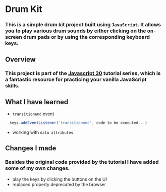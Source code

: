 # Drum Kit

### This is a simple drum kit project built using `JavaScript`. It allows you to play various drum sounds by either clicking on the on-screen drum pads or by using the corresponding keyboard keys.

## Overview

### This project is part of the [Javascript 30](https://www.javascript30.com) tutorial series, which is a fantastic resource for practicing your vanilla JavaScript skills.

## What I have learned

- `transitionend` event

```javascript
  keys.addEventListener('transitionend', code to be executed...)
```

- working with `data attributes`

## Changes I made

### Besides the original code provided by the tutorial I have added some of my own changes.

- play the keys by clicking the buttons on the UI
- replaced property deprecated by the browser
